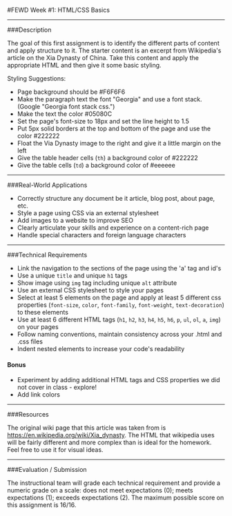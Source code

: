 #FEWD Week #1: HTML/CSS Basics

---

###Description

The goal of this first assignment is to identify the different parts of content and apply structure to it. The starter content is an excerpt from Wikipedia's article on the Xia Dynasty of China.  Take this content and apply the appropriate HTML and then give it some basic styling.

Styling Suggestions:
- Page background should be #F6F6F6
- Make the paragraph text the font "Georgia" and use a font stack. (Google "Georgia font stack css.")
- Make the text the color #05080C
- Set the page's font-size to 18px and set the line height to 1.5
- Put 5px solid borders at the top and bottom of the page and use the color #222222
- Float the Via Dynasty image to the right and give it a little margin on the left
- Give the table header cells (`th`) a background color of #222222
- Give the table cells (`td`) a background color of #eeeeee

---

###Real-World Applications

- Correctly structure any document be it article, blog post, about page, etc.
- Style a page using CSS via an external stylesheet
- Add images to a website to improve SEO
- Clearly articulate your skills and experience on a content-rich page
- Handle special characters and foreign language characters

---

###Technical Requirements

- Link the navigation to the sections of the page using the 'a' tag and id's
- Use a unique `title` and unique `h1` tags
- Show image using `img` tag including unique `alt` attribute
- Use an external CSS stylesheet to style your pages
- Select at least 5 elements on the page and apply at least 5 different css properties (`font-size`, `color`, `font-family`, `font-weight`, `text-decoration`) to these elements
- Use at least 6 different HTML tags (`h1`, `h2`, `h3`, `h4`, `h5`, `h6`, `p`, `ul`, `ol`, `a`, `img`) on your pages
- Follow naming conventions, maintain consistency across your .html and .css files
- Indent nested elements to increase your code's readability

#### Bonus

- Experiment by adding additional HTML tags and CSS properties we did not cover in class - explore!
- Add link colors

---

###Resources

The original wiki page that this article was taken from is https://en.wikipedia.org/wiki/Xia_dynasty.  The HTML that wikipedia uses will be fairly different and more complex than is ideal for the homework.  Feel free to use it for visual ideas.

---

###Evaluation / Submission

The instructional team will grade each technical requirement and provide a numeric grade on a scale: does not meet expectations (0); meets expectations (1); exceeds expectations (2).  The maximum possible score on this assignment is 16/16.
